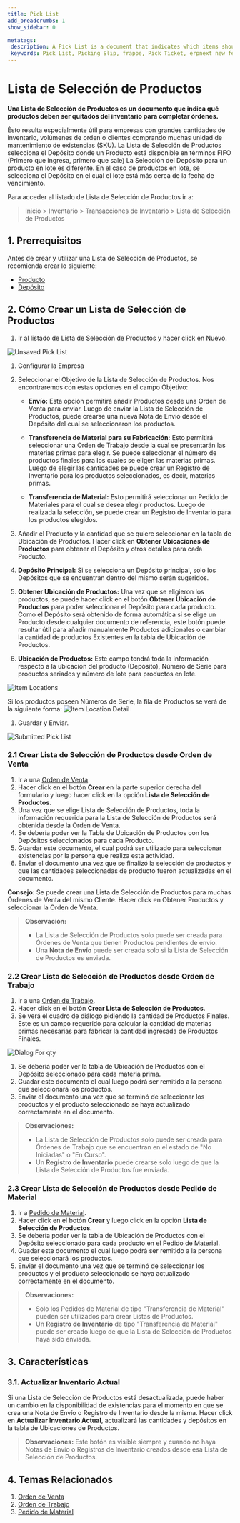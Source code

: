 ```yaml
---
title: Pick List
add_breadcrumbs: 1
show_sidebar: 0

metatags:
 description: A Pick List is a document that indicates which items should be taken from your inventory to fulfill orders. This is particularly useful for shippers with a large amount of inventory, volume of orders, or customers ordering many Stock Keeping Unit(SKU).
 keywords: Pick List, Picking Slip, frappe, Pick Ticket, erpnext new features, erp, open source erp, free erp, stock
---
```


# Lista de Selección de Productos

**Una Lista de Selección de Productos es un documento que indica qué productos deben ser quitados del inventario para completar órdenes.**

Ésto resulta especialmente útil para empresas con grandes cantidades de inventario, volúmenes de orden o clientes comprando muchas unidad de mantenimiento de existencias (SKU).
La Lista de Selección de Productos selecciona el Depósito donde un Producto está disponible en términos FIFO (Primero que ingresa, primero que sale)
La Selección del Depósito para un producto en lote es diferente. En el caso de productos en lote, se selecciona el Depósito en el cual el lote está más cerca de la fecha de vencimiento. 

Para acceder al listado de Lista de Selección de Productos ir a:

> Inicio > Inventario > Transacciones de Inventario > Lista de Selección de Productos

## 1. Prerrequisitos

Antes de crear y utilizar una Lista de Selección de Productos, se recomienda crear lo siguiente: 

- [Producto](/docs/user/manual/en/stock/item)
- [Depósito](/docs/user/manual/en/stock/warehouse)

## 2. Cómo Crear un Lista de Selección de Productos

1. Ir al listado de Lista de Selección de Productos y hacer click en Nuevo.
 <img class='screenshot' alt='Unsaved Pick List' src='{{docs_base_url}}/assets/img/stock/pick-list-unsaved-doc.png'>

1. Configurar la Empresa
1. Seleccionar el Objetivo de la Lista de Selección de Productos. Nos encontraremos con estas opciones en el campo Objetivo:  

   - **Envío:** Esta opción permitirá añadir Productos desde una Orden de Venta para enviar. Luego de enviar la Lista de Selección de Productos, puede crearse una nueva Nota de Envío desde el Depósito del cual se seleccionaron los productos. 

   - **Transferencia de Material para su Fabricación:** Esto permitirá seleccionar una Orden de Trabajo desde la cual se presentarán las materias primas para elegir. Se puede seleccionar el número de productos finales para los cuales se eligen las materias primas. Luego de elegir las cantidades se puede crear un Registro de Inventario para los productos seleccionados, es decir, materias primas.

   - **Transferencia de Material:** Esto permitirá seleccionar un Pedido de Materiales para el cual se desea elegir productos. Luego de realizada la selección, se puede crear un Registro de Inventario para los productos elegidos. 

1. Añadir el Producto y la cantidad que se quiere seleccionar en la tabla de Ubicación de Productos. Hacer click en **Obtener Ubicaciones de Productos** para obtener el Depósito y otros detalles para cada Producto. 

1. **Depósito Principal:** Si se selecciona un Depósito principal, solo los Depósitos que se encuentran dentro del mismo serán sugeridos. 

1. **Obtener Ubicación de Productos:** Una vez que se eligieron los productos, se puede hacer click en el botón **Obtener Ubicación de Productos** para poder seleccionar el Depósito para cada producto. Como el Depósito será obtenido de forma automática si se elige un Producto desde cualquier documento de referencia, este botón puede resultar útil para añadir manualmente Productos adicionales o cambiar la cantidad de productos Existentes en la tabla de Ubicación de Productos.  

1. **Ubicación de Productos:** Este campo tendrá toda la información respecto a la ubicación del producto (Depósito), Número de Serie para productos seriados y número de lote para productos en lote. 
 <img class='screenshot' alt='Item Locations' src='{{docs_base_url}}/assets/img/stock/pick-list-item-locations.png'>

 Si los productos poseen Números de Serie, la fila de Productos se verá de la siguiente forma:
 <img class='screenshot' alt='Item Location Detail' src='{{docs_base_url}}/assets/img/stock/pick-list-item-location-detail.png'>

1. Guardar y Enviar.
 <img class='screenshot' alt='Submitted Pick List' src='{{docs_base_url}}/assets/img/stock/pick-list-submitted-doc.png'>

### 2.1 Crear Lista de Selección de Productos desde Orden de Venta

1. Ir a una [Orden de Venta](/docs/user/manual/en/selling/sales-order).
1. Hacer click en el botón **Crear** en la parte superior derecha del formulario y luego hacer click en la opción **Lista de Selección de Productos**.
1. Una vez que se elige Lista de Selección de Productos, toda la información requerida para la Lista de Selección de Productos será obtenida desde la Orden de Venta. 
1. Se debería poder ver la Tabla de Ubicación de Productos con los Depósitos seleccionados para cada Producto. 
1. Guardar este documento, el cual podrá ser utilizado para seleccionar existencias por la persona que realiza esta actividad. 
1. Enviar el documento una vez que se finalizó la selección de productos y que las cantidades seleccionadas de producto fueron actualizadas en el documento. 

**Consejo:** Se puede crear una Lista de Selección de Productos para muchas Órdenes de Venta del mismo Cliente. Hacer click en Obtener Productos y seleccionar la Orden de Venta. 

> **Observación:**
>
> - La Lista de Selección de Productos solo puede ser creada para Órdenes de Venta que tienen Productos pendientes de envío.
> - Una **Nota de Envío** puede ser creada solo si la Lista de Selección de Productos es enviada.

### 2.2 Crear Lista de Selección de Productos desde Orden de Trabajo

1. Ir a una [Orden de Trabajo](/docs/user/manual/en/manufacturing/work-order).
1. Hacer click en el botón **Crear Lista de Selección de Productos**.
1. Se verá el cuadro de diálogo pidiendo la cantidad de Productos Finales. Este es un campo requerido para calcular la cantidad de materias primas necesarias para fabricar la cantidad ingresada de Productos Finales. 
<img class='screenshot' alt='Dialog For qty' src='{{docs_base_url}}/assets/img/stock/pick-list-dialog-for-qty.png'>

1. Se debería poder ver la tabla de Ubicación de Productos con el Depósito seleccionado para cada materia prima. 
1. Guadar este documento el cual luego podrá ser remitido a la persona que seleccionará los productos. 
1. Enviar el documento una vez que se terminó de seleccionar los productos y el producto seleccionado se haya actualizado correctamente en el documento. 

> **Observaciones:**
>
> - La Lista de Selección de Productos solo puede ser creada para Órdenes de Trabajo que se encuentran en el estado de "No Iniciadas" o "En Curso".
> - Un **Registro de Inventario** puede crearse solo luego de que la Lista de Selección de Productos fue enviada. 

### 2.3 Crear Lista de Selección de Productos desde Pedido de Material

1. Ir a [Pedido de Material](/docs/user/manual/en/stock/material-request).
1. Hacer click en el botón **Crear** y luego click en la opción **Lista de Selección de Productos**.
1. Se debería poder ver la tabla de Ubicación de Productos con el Depósito seleccionado para cada producto en el Pedido de Material.
1. Guadar este documento el cual luego podrá ser remitido a la persona que seleccionará los productos. 
1. Enviar el documento una vez que se terminó de seleccionar los productos y el producto seleccionado se haya actualizado correctamente en el documento.

> **Observaciones:**
>
> - Solo los Pedidos de Material de tipo "Transferencia de Material" pueden ser utilizados para crear Listas de Productos. 
> - Un **Registro de Inventario** de tipo "Transferencia de Material" puede ser creado luego de que la Lista de Selección de Productos haya sido enviada. 

## 3. Características

### 3.1. Actualizar Inventario Actual

Si una Lista de Selección de Productos está desactualizada, puede haber un cambio en la disponibilidad de existencias para el momento en que se crea una Nota de Envío o Registro de Inventario desde la misma. Hacer click en **Actualizar Inventario Actual**, actualizará las cantidades y depósitos en la tabla de Ubicaciones de Productos.

> **Observaciones:** Este botón es visible siempre y cuando no haya Notas de Envío o Registros de Inventario creados desde esa Lista de Selección de Productos. 

## 4. Temas Relacionados

1. [Orden de Venta](/docs/user/manual/en/selling/sales-order)
1. [Orden de Trabajo](/docs/user/manual/en/manufacturing/work-order)
1. [Pedido de Material](/docs/user/manual/en/stock/material-request)
